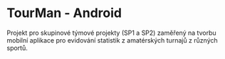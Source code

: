 # TourMan - Android

Projekt pro skupinové týmové projekty (SP1 a SP2) zaměřený na tvorbu mobilní aplikace pro evidování statistik z amatérských turnajů z různých sportů.